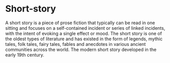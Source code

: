 # Short-story
A short story is a piece of prose fiction that typically can be read in one sitting and focuses on a self-contained incident or series of linked incidents, with the intent of evoking a single effect or mood. The short story is one of the oldest types of literature and has existed in the form of legends, mythic tales, folk tales, fairy tales, fables and anecdotes in various ancient communities across the world. The modern short story developed in the early 19th century.
